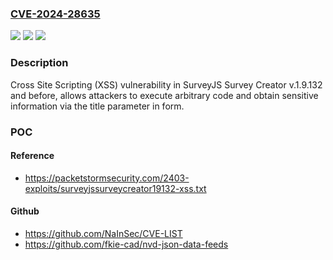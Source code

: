 ### [CVE-2024-28635](https://cve.mitre.org/cgi-bin/cvename.cgi?name=CVE-2024-28635)
![](https://img.shields.io/static/v1?label=Product&message=n%2Fa&color=blue)
![](https://img.shields.io/static/v1?label=Version&message=n%2Fa&color=blue)
![](https://img.shields.io/static/v1?label=Vulnerability&message=n%2Fa&color=brighgreen)

### Description

Cross Site Scripting (XSS) vulnerability in SurveyJS Survey Creator v.1.9.132 and before, allows attackers to execute arbitrary code and obtain sensitive information via the title parameter in form.

### POC

#### Reference
- https://packetstormsecurity.com/2403-exploits/surveyjssurveycreator19132-xss.txt

#### Github
- https://github.com/NaInSec/CVE-LIST
- https://github.com/fkie-cad/nvd-json-data-feeds

